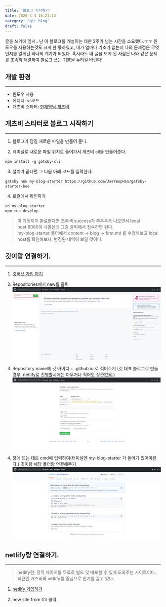 ```yaml
---
title: '블로그 시작하기'
date: 2020-3-4 16:21:13
category: 'git blog'
draft: false
---
```


글을 쓰기에 앞서.. 난 이 블로그를 개설하는 데만 2주가 넘는 시간을 소요했다.ㅜㅜ
윈도우를 사용하는것도 크게 한 몫하였고, 내가 얼마나 기초가 없는지 나의 문제점은 무엇인지를 알게된 하나의 계기가 되었다. 
혹시라도 내 글을 보게 된 사람은 나와 같은 문제를 조속히 해결하여 블로그 쓰는 기쁨을 누리길 바란다!


## 개발 환경
---
* 윈도우 사용
* 에디터: vs코드 
* 개츠비 스타터: [한재엽님 개츠비](https://github.com/JaeYeopHan/gatsby-starter-bee/)

## 개츠비 스타터로 블로그 시작하기
---
1. 블로그가 담길 새로운 파일을 만들어 준다.

2. 터미널로 새로운 파일 위치로 들어가서 개츠비 cil을 만들어준다.
```
npm install -g gatsby-cli 
```

3. 설치가 끝나면 그 다음 아래 코드를 입력한다.
```
gatsby new my-blog-starter https://github.com/JaeYeopHan/gatsby-starter-bee 
```

4. 로컬에서 확인하기 
```
cd my-blog-starter
npm run develop
```

> 이 과정까지 완료한다면 초록색 success가 쭈우우욱 나오면서 local host:8080이 
나올텐데 그걸 클릭해서 접속하면 된다.    
my-blog-starter 폴더에서 content -> blog -> first.md 를 수정해보고 
local host를 확인해보자.
변경된 내역이 보일 것이다.

## 깃이랑 연결하기.
---
1.  [깃허브 가입 하기](https://github.com)

2. Repositories에서 new를 클릭
![레포리터리 만들기](./images/first-blog/new-repo.png)

3. Repository name에 깃 아이디 + .github.io 로 적어주기 (깃 대표 블로그로 만들 경우. netlify로 진행할시에는 아무거나 적어도 상관없음.)
![블로그 만들기](./images/first-blog/new-blog.png)

4. 창에 뜨는 대로 cmd에 입력하여(터미널엔 my-blog-starter 가 들어가 있어야한다.) 깃이랑 해당 폴더랑 연결해주기 
![cmd에 입력하기](./images/first-blog/blog-complete.png)

## netlify랑 연결하기.
---
> netlify란, 정적 페이지를 무료로 빌드 및 배포할 수 있게 도와주는 사이트이다. 
최근엔 개츠비와 netlify를 중심으로 인기를 끌고 있다.

1. [netlify 가입하기](https://www.netlify.com/)

2. new site from Git 클릭
